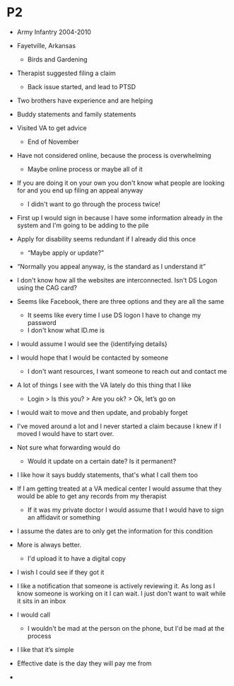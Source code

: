# P2

- Army Infantry 2004-2010
- Fayetville, Arkansas
  - Birds and Gardening
- Therapist suggested filing a claim
  - Back issue started, and lead to PTSD 
- Two brothers have experience and are helping
- Buddy statements and family statements
- Visited VA to get advice
  - End of November
- Have not considered online, because the process is overwhelming
  - Maybe online process or maybe all of it
- If you are doing it on your own you don't know what people are looking for and you end up filing an appeal anyway
  - I didn't want to go through the process twice!



- First up I would sign in because I have some information already in the system and I'm going to be adding to the pile
- Apply for disability seems redundant if I already did this once
  - “Maybe apply or update?”
- “Normally you appeal anyway, is the standard as I understand it”
- I don't know how all the websites are interconnected. Isn't DS Logon using the CAG card?
- Seems like Facebook, there are three options and they are all the same
  - It seems like every time I use DS logon I have to change my password
  - I don't know what ID.me is
- I would assume I would see the {identifying details} 
- I would hope that I would be contacted by someone
  - I don't want resources, I want someone to reach out and contact me
- A lot of things I see with the VA lately do this thing that I like
  - Login > Is this you? > Are you ok? > Ok, let’s go on
- I would wait to move and then update, and probably forget
- I've moved around a lot and I never started a claim because I knew if I moved I would have to start over.
- Not sure what forwarding would do
  - Would it update on a certain date? Is it permanent?
- I like how it says buddy statements, that's what I call them too
- If I am getting treated at a VA medical center I would assume that they would be able to get any records from my therapist
  - If it was my private doctor I would assume that I would have to sign an affidavit or something
- I assume the dates are to only get the information for this condition
- More is always better.
  - I'd upload it to have a digital copy
- I wish I could see if they got it
- I like a notification that someone is actively reviewing it. As long as I know someone is working on it I can wait. I just don't want to wait while it sits in an inbox
- I would call
  - I wouldn't be mad at the person on the phone, but I'd be mad at the process
- I like that it’s simple
- Effective date is the day they will pay me from
- ​


